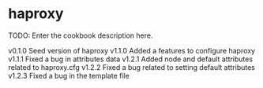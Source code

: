 # haproxy

TODO: Enter the cookbook description here.

v0.1.0 Seed version of haproxy
v1.1.0  Added a features to configure haproxy 
v1.1.1  Fixed a bug in attributes data
v1.2.1  Added node and default attributes related to haproxy.cfg
v1.2.2  Fixed a bug related to setting default attributes 
v1.2.3  Fixed a bug in the template file 
